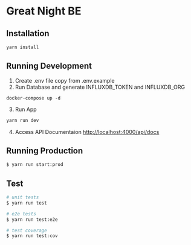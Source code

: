 # Great Night BE

## Installation

```bash
yarn install
```

## Running Development

1. Create .env file copy from .env.example
2. Run Database and generate INFLUXDB_TOKEN and INFLUXDB_ORG
```base
docker-compose up -d
```
3. Run App

```bash
yarn run dev
```


4. Access API Documentaion [http://localhost:4000/api/docs](http://localhost:4000/api/docs)

## Running Production

```bash
$ yarn run start:prod
```

## Test

```bash
# unit tests
$ yarn run test

# e2e tests
$ yarn run test:e2e

# test coverage
$ yarn run test:cov
```


